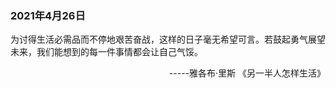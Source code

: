 ### 2021年4月26日
为讨得生活必需品而不停地艰苦奋战，这样的日子毫无希望可言。若鼓起勇气展望未来，我们能想到的每一件事情都会让自己气馁。

<p style="text-align:right;"> -----雅各布·里斯 《另一半人怎样生活》</p>
                                                                              